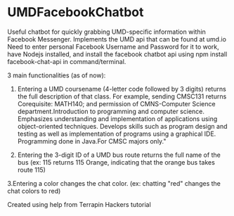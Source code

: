 # UMDFacebookChatbot
Useful chatbot for quickly grabbing UMD-specific information within Facebook Messenger. Implements the UMD api that can be found at umd.io
Need to enter personal Facebook Username and Password for it to work, have Nodejs installed, and install the facebook chatbot api using npm install facebook-chat-api in command/terminal. 

3 main functionalities (as of now):
1. Entering a UMD coursename (4-letter code followed by 3 digits) returns the full description of that class. For example, sending CMSC131 returns Corequisite: MATH140; and permission of CMNS-Computer Science department.Introduction to programming and computer science. Emphasizes understanding and implementation of applications using object-oriented techniques. Develops skills such as program design and testing as well as implementation of programs using a graphical IDE. Programming done in Java.For CMSC majors only."

2. Entering the 3-digit ID of a UMD bus route returns the full name of the bus (ex: 115 returns 115 Orange, indicating that the orange bus takes route 115)

3.Entering a color changes the chat color. (ex: chatting "red" changes the chat colors to red)

Created using help from Terrapin Hackers tutorial 
